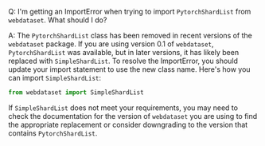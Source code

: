 Q: I'm getting an ImportError when trying to import `PytorchShardList` from `webdataset`. What should I do?

A: The `PytorchShardList` class has been removed in recent versions of the `webdataset` package. If you are using version 0.1 of `webdataset`, `PytorchShardList` was available, but in later versions, it has likely been replaced with `SimpleShardList`. To resolve the ImportError, you should update your import statement to use the new class name. Here's how you can import `SimpleShardList`:

```python
from webdataset import SimpleShardList
```

If `SimpleShardList` does not meet your requirements, you may need to check the documentation for the version of `webdataset` you are using to find the appropriate replacement or consider downgrading to the version that contains `PytorchShardList`.
